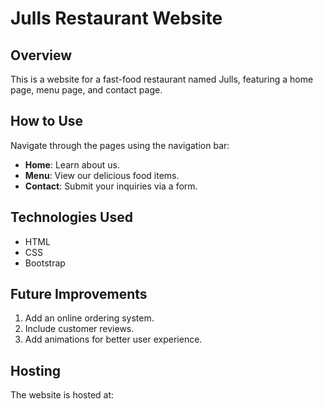 # Julls Restaurant Website

## Overview
This is a website for a fast-food restaurant named Julls, featuring a home page, menu page, and contact page.

## How to Use
Navigate through the pages using the navigation bar:
- **Home**: Learn about us.
- **Menu**: View our delicious food items.
- **Contact**: Submit your inquiries via a form.

## Technologies Used
- HTML
- CSS
- Bootstrap

## Future Improvements
1. Add an online ordering system.
2. Include customer reviews.
3. Add animations for better user experience.

## Hosting
The website is hosted at: 
